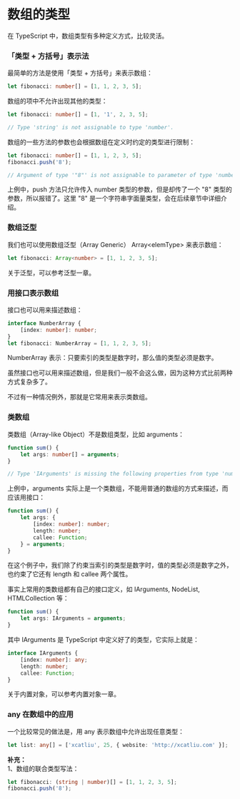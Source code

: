 # 数组的类型
在 TypeScript 中，数组类型有多种定义方式，比较灵活。

### 「类型 + 方括号」表示法
最简单的方法是使用「类型 + 方括号」来表示数组：
```typescript
let fibonacci: number[] = [1, 1, 2, 3, 5];
```
数组的项中不允许出现其他的类型：
```typescript
let fibonacci: number[] = [1, '1', 2, 3, 5];

// Type 'string' is not assignable to type 'number'.
```
数组的一些方法的参数也会根据数组在定义时约定的类型进行限制：
```typescript
let fibonacci: number[] = [1, 1, 2, 3, 5];
fibonacci.push('8');

// Argument of type '"8"' is not assignable to parameter of type 'number'.
```
上例中，push 方法只允许传入 number 类型的参数，但是却传了一个 "8" 类型的参数，所以报错了。这里 "8" 是一个字符串字面量类型，会在后续章节中详细介绍。

### 数组泛型
我们也可以使用数组泛型（Array Generic） Array&lt;elemType&gt; 来表示数组：
```typescript
let fibonacci: Array<number> = [1, 1, 2, 3, 5];
```
关于泛型，可以参考泛型一章。

### 用接口表示数组
接口也可以用来描述数组：
```typescript
interface NumberArray {
    [index: number]: number;
}
let fibonacci: NumberArray = [1, 1, 2, 3, 5];
```
NumberArray 表示：只要索引的类型是数字时，那么值的类型必须是数字。

虽然接口也可以用来描述数组，但是我们一般不会这么做，因为这种方式比前两种方式复杂多了。

不过有一种情况例外，那就是它常用来表示类数组。

### 类数组
类数组（Array-like Object）不是数组类型，比如 arguments：
```typescript
function sum() {
    let args: number[] = arguments;
}

// Type 'IArguments' is missing the following properties from type 'number[]': pop, push, concat, join, and 24 more.
```
上例中，arguments 实际上是一个类数组，不能用普通的数组的方式来描述，而应该用接口：
```typescript
function sum() {
    let args: {
        [index: number]: number;
        length: number;
        callee: Function;
    } = arguments;
}
```
在这个例子中，我们除了约束当索引的类型是数字时，值的类型必须是数字之外，也约束了它还有 length 和 callee 两个属性。

事实上常用的类数组都有自己的接口定义，如 IArguments, NodeList, HTMLCollection 等：
```typescript
function sum() {
    let args: IArguments = arguments;
}
```
其中 IArguments 是 TypeScript 中定义好了的类型，它实际上就是：
```typescript
interface IArguments {
    [index: number]: any;
    length: number;
    callee: Function;
}
```
关于内置对象，可以参考内置对象一章。

### any 在数组中的应用
一个比较常见的做法是，用 any 表示数组中允许出现任意类型：
```typescript
let list: any[] = ['xcatliu', 25, { website: 'http://xcatliu.com' }];
```

**补充：**  
1、数组的联合类型写法：
```typescript
let fibonacci: (string | number)[] = [1, 1, 2, 3, 5];
fibonacci.push('8');
```